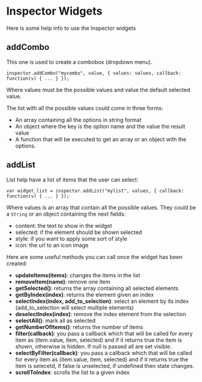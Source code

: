 # Inspector Widgets

Here is some help info to use the Inspector widgets


## addCombo

This one is used to create a combobox (dropdown menu).

```
inspector.addCombo("mycombo", value, { values: values, callback: function(v) { ... } });
```

Where values must be the possible values and value the default selected value.

The list with all the possible values could come in three forms:

* An array containing all the options in string format
* An object where the key is the option name and the value the result value
* A function that will be executed to get an array or an object with the options.

## addList

List help have a list of items that the user can select:

```
var widget_list = inspector.addList("mylist", values, { callback: function(v) { ... } });
```

Where values is an array that contain all the possible values. They could be a ```String``` or an object containing the next fields:

* content: the text to show in the widget
* selected: if the element should be shown selected
* style: if you want to apply some sort of style
* icon: the url to an icon image

Here are some useful methods you can call once the widget has been created:
* __updateItems(items)__: changes the items in the list
* __removeItem(name)__: remove one item
* __getSelected()__: returns the array containing all selected elements
* __getByIndex(index)__: returns the element given an index
* __selectIndex(index, add_to_selection)__: select an element by its index (add_to_selection will select multiple elements)
* __deselectIndex(index)__: remove the index element from the selection
* __selectAll()__: mark all as selected
* __getNumberOfItems()__: returns the number of items
* __filter(callback)__: you pass a callback which that will be called for every item as (item.value, item, selected) and if it returns true the item is shown, otherwise is hidden. If null is passed all are set visible.
* __selectByFilter(callback)__: you pass a callback which that will be called for every item as (item.value, item, selected) and if it returns true the item is selecetd, if false is unselected, if undefined then state changes.
* __scrollToIndex__: scrolls the list to a given index





